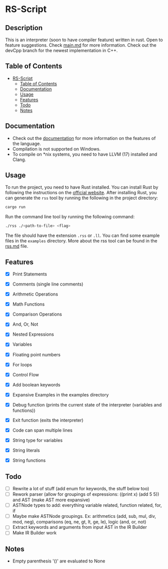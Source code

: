 # RS-Script

## Description
This is an interpreter (soon to have compiler feature) written in rust. Open to feature suggestions. Check [main.md](docs/main.md) for more information. Check out the devCpp branch for the newest implementation in C++.

## Table of Contents
- [RS-Script](#rs-script)
  - [Table of Contents](#table-of-contents)
  - [Documentation](#documentation)
  - [Usage](#usage)
  - [Features](#features)
  - [Todo](#todo)
  - [Notes](#notes)

## Documentation
- Check out the [documentation](docs/main.md) for more information on the features of the language.
- Compilation is not supported on Windows.
- To compile on *nix systems, you need to have LLVM (17) installed and Clang.

## Usage
To run the project, you need to have Rust installed. You can install Rust by following the instructions on the [official website](https://www.rust-lang.org/tools/install). After installing Rust, you can generate the `rss` tool by running the following in the project directory:
```bash
cargo run
```

Run the command line tool by running the following command:
```bash
./rss ./<path-to-file> <flag>
```
The file should have the extension `.rss` or `.ll`. You can find some example files in the `examples` directory.
More about the rss tool can be found in the [rss.md](docs/rss.md) file.

## Features
- [x] Print Statements
- [x] Comments (single line comments)
- [x] Arithmetic Operations
- [x] Math Functions
- [x] Comparison Operations
- [x] And, Or, Not
- [x] Nested Expressions
- [x] Variables
- [x] Floating point numbers
- [x] For loops
- [x] Control Flow
- [x] Add boolean keywords
- [x] Expansive Examples in the examples directory
- [x] Debug function (prints the current state of the interpreter (variables and functions))
- [x] Exit function (exits the interpreter)
- [x] Code can span multiple lines
- [x] String type for variables
- [x] String literals
- [x] String functions


## Todo
- [ ] Rewrite a lot of stuff (add enum for keywords, the stuff below too)
- [ ] Rework parser (allow for groupings of expressions: ((print x) (add 5 5)) and AST (make AST more expansive)
- [ ] ASTNode types to add: everything variable related, function related, for, if
- [ ] Maybe make ASTNode groupings. Ex: arithmetics (add, sub, mul, div, mod, neg), comparisons (eq, ne, gt, lt, ge, le), logic (and, or, not)
- [ ] Extract keywords and arguments from input AST in the IR Builder
- [ ] Make IR Builder work
 
## Notes
- Empty parenthesis '()' are evaluated to None
